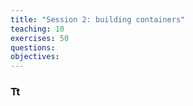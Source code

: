 ```yaml
---
title: "Session 2: building containers"
teaching: 10
exercises: 50
questions:
objectives:
---
```



### Tt
